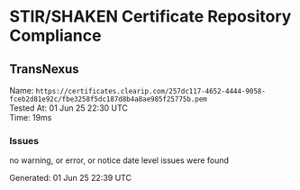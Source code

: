 # STIR/SHAKEN Certificate Repository Compliance

## TransNexus

Name: `https://certificates.clearip.com/257dc117-4652-4444-9058-fceb2d81e92c/fbe3258f5dc187d8b4a8ae985f25775b.pem`\
Tested At: 01 Jun 25 22:30 UTC\
Time: 19ms

### Issues

no warning, or error, or notice date level issues were found

Generated: 01 Jun 25 22:39 UTC